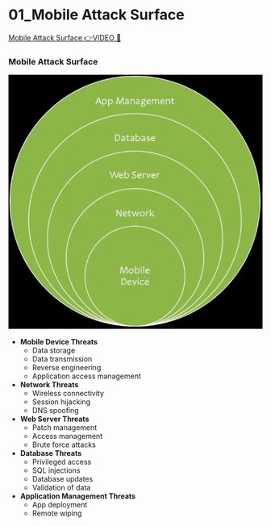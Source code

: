 # 01_Mobile Attack Surface

[Mobile Attack Surface 👉VIDEO &#128279;](https://codered.eccouncil.org/courseVideo/Kali-for-Penetration-Testers?lessonId=9b787e3b-237e-4a7f-9dfe-c35a5407ebad&finalAssessment=false)

### Mobile Attack Surface

![](img/mobileattack.png)

- **Mobile Device Threats**
  - Data storage
  - Data transmission
  - Reverse engineering
  - Application access management
- **Network Threats**
  - Wireless connectivity
  - Session hijacking
  - DNS spoofing
- **Web Server Threats**
  - Patch management
  - Access management
  - Brute force attacks
- **Database Threats**
  - Privileged access
  - SQL injections
  - Database updates
  - Validation of data
- **Application Management Threats**
  - App deployment
  - Remote wiping
